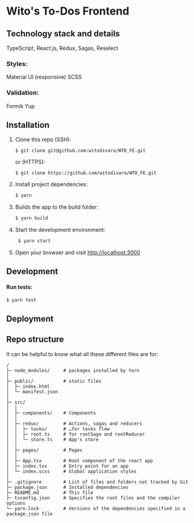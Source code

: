 # Wito's To-Dos Frontend

## Technology stack and details

TypeScript, React.js, Redux, Sagas, Reselect

### Styles:
Material UI (responsive)
SCSS

### Validation:
Formik
Yup

## Installation
1. Clone this repo (SSH):
    ```
    $ git clone git@github.com:witodivaro/WTD_FE.git
    ```
    or (HTTPS):
    ```
    $ git clone https://github.com/witodivaro/WTD_FE.git
    ```

2. Install project dependencies:
    ```bash
    $ yarn
    ```

3. Builds the app to the build folder:
    ```bash
    $ yarn build
    ```

4. Start the development environment:
   ``` bash
    $ yarn start
    ```

5. Open your browser and visit <http://localhost:3000>

## Development

#### Run tests:
```bash
$ yarn test
```

## Deployment

## Repo structure
It can be helpful to know what all these different files are for:

```
/
├─ node_modules/     # packages installed by Yarn
│
├─ public/           # static files
│  ├─ index.html
│  └─ manifest.json
│
├─ src/
│  │
│  ├─ components/    # Components  
│  │
│  ├─ redux/         # Actions, sagas and reducers
│  │  ├─ tasks/      # …for tasks flow
│  │  ├─ root.ts     # for rootSaga and rootReducer 
│  │  └─ store.ts    # App's store
│  |
│  ├─ pages/         # Pages
│  │
│  ├─ App.tsx        # Root component of the react app
│  ├─ index.tsx      # Entry point for an app
│  └─ index.scss     # Global application styles
│
├─ .gitignore        # List of files and folders not tracked by Git
├─ package.json      # Installed dependencies
├─ README.md         # This file
├─ tsconfig.json     # Specifies the root files and the compiler options
└─ yarn.lock         # Versions of the dependencies specified in a package.json file
```
